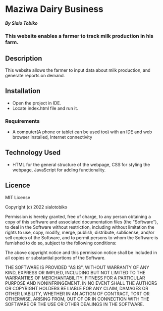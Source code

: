 
# Maziwa Dairy Business

##### By Sialo Tobiko 
### This website enables a farmer to track milk production in his farm.


## Description
<p>This website allows the farmer to input data about milk production, and generate reports on demand.
</p>

## Installation
* Open the project in IDE.
* Locate index.html file and run it.

### Requirements

* A computer(A phone or tablet can be used too) with an IDE and web browser installed, Internet connectivity


## Technology Used
* HTML for the general structure of the webpage, CSS for styling the webpage, JavaScript for adding functionality.


## Licence

MIT License

Copyright (c) 2022 sialotobiko

Permission is hereby granted, free of charge, to any person obtaining a copy
of this software and associated documentation files (the "Software"), to deal
in the Software without restriction, including without limitation the rights
to use, copy, modify, merge, publish, distribute, sublicense, and/or sell
copies of the Software, and to permit persons to whom the Software is
furnished to do so, subject to the following conditions:

The above copyright notice and this permission notice shall be included in all
copies or substantial portions of the Software.

THE SOFTWARE IS PROVIDED "AS IS", WITHOUT WARRANTY OF ANY KIND, EXPRESS OR
IMPLIED, INCLUDING BUT NOT LIMITED TO THE WARRANTIES OF MERCHANTABILITY,
FITNESS FOR A PARTICULAR PURPOSE AND NONINFRINGEMENT. IN NO EVENT SHALL THE
AUTHORS OR COPYRIGHT HOLDERS BE LIABLE FOR ANY CLAIM, DAMAGES OR OTHER
LIABILITY, WHETHER IN AN ACTION OF CONTRACT, TORT OR OTHERWISE, ARISING FROM,
OUT OF OR IN CONNECTION WITH THE SOFTWARE OR THE USE OR OTHER DEALINGS IN THE
SOFTWARE.
